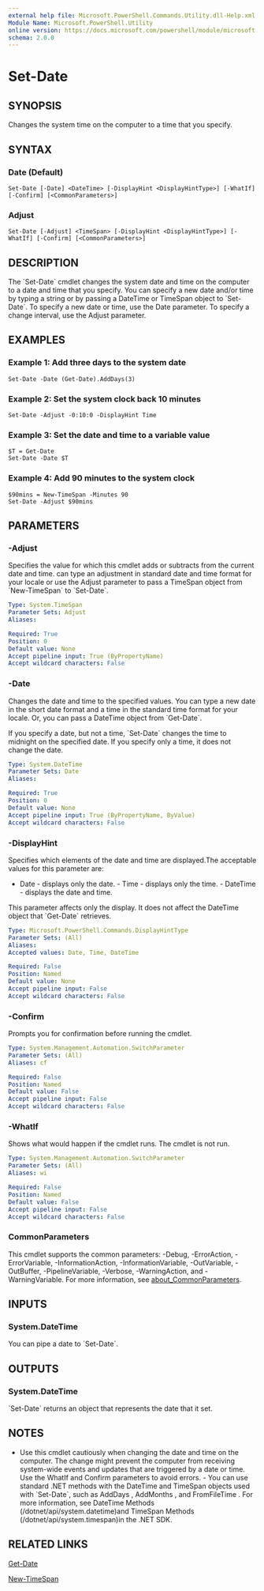 ```yaml
---
external help file: Microsoft.PowerShell.Commands.Utility.dll-Help.xml
Module Name: Microsoft.PowerShell.Utility
online version: https://docs.microsoft.com/powershell/module/microsoft.powershell.utility/set-date?view=powershell-7.1&WT.mc_id=ps-gethelp
schema: 2.0.0
---
```


# Set-Date

## SYNOPSIS
Changes the system time on the computer to a time that you specify.

## SYNTAX

### Date (Default)
```
Set-Date [-Date] <DateTime> [-DisplayHint <DisplayHintType>] [-WhatIf] [-Confirm] [<CommonParameters>]
```

### Adjust
```
Set-Date [-Adjust] <TimeSpan> [-DisplayHint <DisplayHintType>] [-WhatIf] [-Confirm] [<CommonParameters>]
```

## DESCRIPTION
The \`Set-Date\` cmdlet changes the system date and time on the computer to a date and time that you specify.
You can specify a new date and/or time by typing a string or by passing a DateTime or TimeSpan object to \`Set-Date\`.
To specify a new date or time, use the Date parameter.
To specify a change interval, use the Adjust parameter.

## EXAMPLES

### Example 1: Add three days to the system date
```
Set-Date -Date (Get-Date).AddDays(3)
```

### Example 2: Set the system clock back 10 minutes
```
Set-Date -Adjust -0:10:0 -DisplayHint Time
```

### Example 3: Set the date and time to a variable value
```
$T = Get-Date
Set-Date -Date $T
```

### Example 4: Add 90 minutes to the system clock
```
$90mins = New-TimeSpan -Minutes 90
Set-Date -Adjust $90mins
```

## PARAMETERS

### -Adjust
Specifies the value for which this cmdlet adds or subtracts from the current date and time.
can type an adjustment in standard date and time format for your locale or use the Adjust parameter to pass a TimeSpan object from \`New-TimeSpan\` to \`Set-Date\`.

```yaml
Type: System.TimeSpan
Parameter Sets: Adjust
Aliases:

Required: True
Position: 0
Default value: None
Accept pipeline input: True (ByPropertyName)
Accept wildcard characters: False
```

### -Date
Changes the date and time to the specified values.
You can type a new date in the short date format and a time in the standard time format for your locale.
Or, you can pass a DateTime object from \`Get-Date\`.

If you specify a date, but not a time, \`Set-Date\` changes the time to midnight on the specified date.
If you specify only a time, it does not change the date.

```yaml
Type: System.DateTime
Parameter Sets: Date
Aliases:

Required: True
Position: 0
Default value: None
Accept pipeline input: True (ByPropertyName, ByValue)
Accept wildcard characters: False
```

### -DisplayHint
Specifies which elements of the date and time are displayed.The acceptable values for this parameter are:

- Date - displays only the date. - Time - displays only the time. - DateTime - displays the date and time.

This parameter affects only the display.
It does not affect the DateTime object that \`Get-Date\` retrieves.

```yaml
Type: Microsoft.PowerShell.Commands.DisplayHintType
Parameter Sets: (All)
Aliases:
Accepted values: Date, Time, DateTime

Required: False
Position: Named
Default value: None
Accept pipeline input: False
Accept wildcard characters: False
```

### -Confirm
Prompts you for confirmation before running the cmdlet.

```yaml
Type: System.Management.Automation.SwitchParameter
Parameter Sets: (All)
Aliases: cf

Required: False
Position: Named
Default value: False
Accept pipeline input: False
Accept wildcard characters: False
```

### -WhatIf
Shows what would happen if the cmdlet runs.
The cmdlet is not run.

```yaml
Type: System.Management.Automation.SwitchParameter
Parameter Sets: (All)
Aliases: wi

Required: False
Position: Named
Default value: False
Accept pipeline input: False
Accept wildcard characters: False
```

### CommonParameters
This cmdlet supports the common parameters: -Debug, -ErrorAction, -ErrorVariable, -InformationAction, -InformationVariable, -OutVariable, -OutBuffer, -PipelineVariable, -Verbose, -WarningAction, and -WarningVariable. For more information, see [about_CommonParameters](http://go.microsoft.com/fwlink/?LinkID=113216).

## INPUTS

### System.DateTime
You can pipe a date to \`Set-Date\`.

## OUTPUTS

### System.DateTime
\`Set-Date\` returns an object that represents the date that it set.

## NOTES
- Use this cmdlet cautiously when changing the date and time on the computer. The change might   prevent the computer from receiving system-wide events and updates that are triggered by a date or   time. Use the WhatIf and Confirm parameters to avoid errors. - You can use standard .NET methods with the DateTime and TimeSpan objects used with   \`Set-Date\`, such as AddDays , AddMonths , and FromFileTime . For more information, see DateTime Methods (/dotnet/api/system.datetime)and TimeSpan Methods (/dotnet/api/system.timespan)in the .NET SDK.

## RELATED LINKS

[Get-Date]()

[New-TimeSpan]()

